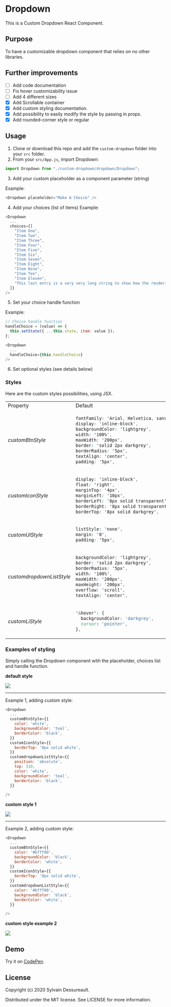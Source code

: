 # Dropdown

This is a Custom Dropdown React Component.

## Purpose

To have a customizable dropdown component that relies on no other libraries.

## Further improvements

- [ ] Add code documentation
- [ ] Fix hover customizability issue
- [ ] Add 4 different sizes
- [x] Add Scrollable container
- [x] Add custom styling documentation.
- [x] Add possibility to easily modify the style by passing in props.
- [x] Add rounded-corner style or regular

## Usage

1. Clone or download this repo and add the `custom-dropdown` folder into your `src` folder.
2. From your `src/App.js`, import Dropdown:

```javascript
import Dropdown from "./custom-dropdown/dropdown/Dropdown";
```

3. Add your custom placeholder as a component parameter (string)

Example:

```javascript
<Dropdown placeholder="Make A Choice" />
```

4. Add your choices (list of items)
   Example:

```javascript
<Dropdown
  ...
  choices={[
    "Item One",
    "Item Two",
    "Item Three",
    "Item Four",
    "Item Five",
    "Item Six",
    "Item Seven",
    "Item Eight",
    "Item Nine",
    "Item Ten",
    "Item Eleven",
    "This last entry is a very very long string to show how the rendering is within the dropdown",
  ]}
/>
```

5. Set your choice handle function

Example:

```javascript
// Choice handle function
handleChoice = (value) => {
  this.setState({ ...this.state, item: value });
};

<Dropdown
  ...
  handleChoice={this.handleChoice}
/>
```

6. Set optional styles (see details below)

### Styles

Here are the custom styles possibilities, using JSX.

<table>
<tr>
<td> Property </td> <td> Default </td>
</tr>
<tr>
<td> <em>customBtnStyle</em> </td>
<td>

```css
fontFamily: 'Arial, Helvetica, sans-serif',
display: 'inline-block',
backgroundColor: 'lightgrey',
width: '100%',
maxWidth: '200px',
border: 'solid 2px darkgrey',
borderRadius: '5px',
textAlign: 'center',
padding: '5px',
```

</td>
</tr>
<tr>
<td> <em>customIconStyle</em> </td>
<td>

```css
display: 'inline-block',
float: 'right',
marginTop: '4px',
marginLeft: '10px',
borderLeft: '8px solid transparent',
borderRight: '8px solid transparent',
borderTop: '8px solid darkgrey',
```

</td>
</tr>
<tr>
<td> <em>customUlStyle</em> </td>
<td>

```css
listStyle: 'none',
margin: '0',
padding: '5px',
```

</td>
</tr>
<tr>
<td> <em>customdropdownListStyle</em> </td>
<td>

```css
backgroundColor: 'lightgrey',
border: 'solid 2px darkgrey',
borderRadius: '5px',
width: '100%',
maxWidth: '200px',
maxHeight: '200px',
overflow: 'scroll',
textAlign: 'center',

```

</td>
</tr>
<tr>
<td> <em>customLiStyle</em> </td>
<td>

```css
'&hover': {
  backgroundColor: 'darkgrey',
  cursor: 'pointer',
},
```

</td>
</tr>
</table>

### Examples of styling

Simply calling the Dropdown component with the placeholder, choices list and handle function.

**default style**

![](https://github.com/wolfthread/images-for-react-components-showcase/blob/main/custom-dropdown/default.gif)

---

Example 1, adding custom style:

```javascript
<Dropdown
  ...
  customBtnStyle={{
    color: 'white',
    backgroundColor: 'teal',
    borderColor: 'black',
  }}
  customIconStyle={{
    borderTop: '8px solid white',
  }}
  customdropdownListStyle={{
    position: 'absolute',
    top: 310,
    color: 'white',
    backgroundColor: 'teal',
    borderColor: 'black',
  }}

/>
```

**custom style 1**

![](https://github.com/wolfthread/images-for-react-components-showcase/blob/main/custom-dropdown/custom1.gif)

---

Example 2, adding custom style:

```javascript
<Dropdown
  ...
  customBtnStyle={{
    color: '#bfff80',
    backgroundColor: 'black',
    borderColor: 'white',
  }}
  customIconStyle={{
    borderTop: '8px solid white',
  }}
  customdropdownListStyle={{
    color: '#bfff80',
    backgroundColor: 'black',
    borderColor: 'white',
  }}

/>
```

**custom style example 2**

![](https://github.com/wolfthread/images-for-react-components-showcase/blob/main/custom-dropdown/custom2.gif)

## Demo

Try it on [CodePen](https://codepen.io/wolfthread/full/ZEpvbQM).

## License

Copyright (c) 2020 Sylvain Dessureault.

Distributed under the MIT license. See LICENSE for more information.
